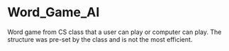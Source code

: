 Word_Game_AI
============

Word game from CS class that a user can play or computer can play. The structure was pre-set by the class and is not the most efficient.
